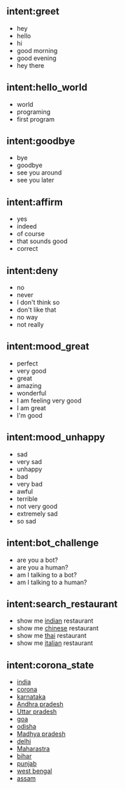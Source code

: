 ## intent:greet
- hey
- hello
- hi
- good morning
- good evening
- hey there

## intent:hello_world
- world
- programing
- first program

## intent:goodbye
- bye
- goodbye
- see you around
- see you later

## intent:affirm
- yes
- indeed
- of course
- that sounds good
- correct

## intent:deny
- no
- never
- I don't think so
- don't like that
- no way
- not really

## intent:mood_great
- perfect
- very good
- great
- amazing
- wonderful
- I am feeling very good
- I am great
- I'm good

## intent:mood_unhappy
- sad
- very sad
- unhappy
- bad
- very bad
- awful
- terrible
- not very good
- extremely sad
- so sad

## intent:bot_challenge
- are you a bot?
- are you a human?
- am I talking to a bot?
- am I talking to a human?

## intent:search_restaurant
- show me [indian](hotel) restaurant
- show me [chinese](hotel) restaurant
- show me [thai](hotel) restaurant
- show me [italian](hotel) restaurant

## intent:corona_state
- [india](state)
- [corona](state)
- [karnataka](state)
- [Andhra pradesh](state)
- [Uttar pradesh](state)
- [goa](state)
- [odisha](state)
- [Madhya pradesh](state)
- [delhi](state)
- [Maharastra](state)
- [bihar](state)
- [punjab](state)
- [west bengal](state)
- [assam](state)










